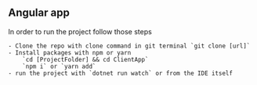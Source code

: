 

## Angular app

In order to run the project follow those steps
    
    - Clone the repo with clone command in git terminal `git clone [url]`
    - Install packages with npm or yarn
        `cd [ProjectFolder] && cd ClientApp`
        `npm i` or `yarn add`
    - run the project with `dotnet run watch` or from the IDE itself